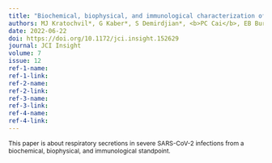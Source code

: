 ```yaml
---
title: "Biochemical, biophysical, and immunological characterization of respiratory secretions in severe SARS-CoV-2 infections"
authors: MJ Kratochvil*, G Kaber*, S Demirdjian*, <b>PC Cai</b>, EB Burgener, N Nagy, GL Barlow, MC Popescu, MR Nicolls, MG Ozawa, DP Regula, AE Pacheco-Navarro, S Yang, V de Jesus Perez, H Karmouty-Quintana, A Peters, B Zhao, LM Buja, PY Johnson, RB Vernon, TN Wight, Stanford COVID-19 Biobank Study Group, AJ Rogers, AJ Spakowitz, CE Milla, SC Heilshorn, PL Bollyky
date: 2022-06-22
doi: https://doi.org/10.1172/jci.insight.152629
journal: JCI Insight
volume: 7
issue: 12
ref-1-name: 
ref-1-link: 
ref-2-name: 
ref-2-link: 
ref-3-name:
ref-3-link:
ref-4-name:
ref-4-link:
---
```


<span style="font-size:12px;">This paper is about respiratory secretions in severe SARS-CoV-2 infections from a biochemical, biophysical, and immunological standpoint.</span>